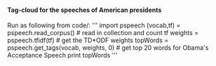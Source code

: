 #### Tag-cloud for the speeches of American presidents

Run as following from code/:
'''
    import pspeech
    (vocab,tf) = pspeech.read_corpus() # read in collection and count tf
    weights = pspeech.tfidf(tf) # get the TD*ODF weights
    topWords = pspeech.get_tags(vocab, weights, 0) # get top 20 words for Obama's Acceptance Speech
    print topWords
'''

